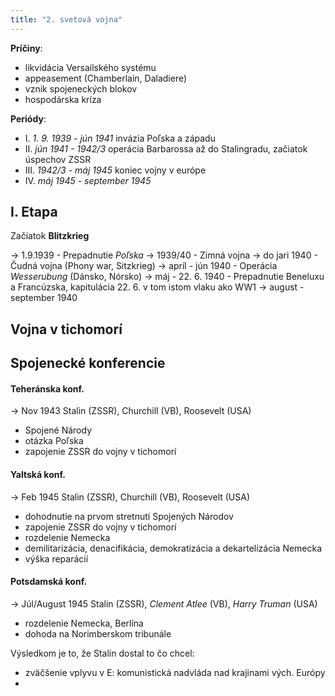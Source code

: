 ```yaml
---
title: "2. svetová vojna"
---
```


**Príčiny**:
- likvidácia Versailského systému
- appeasement (Chamberlain, Daladiere)
- vznik spojeneckých blokov
- hospodárska kríza

**Periódy**:
- I. *1. 9. 1939 - jún 1941*
	invázia Poľska a západu
- II. *jún 1941 - 1942/3*
	operácia Barbarossa až do Stalingradu, začiatok úspechov ZSSR
- III. *1942/3 - máj 1945*
	koniec vojny v európe
- IV. *máj 1945 - september 1945*

## I. Etapa

Začiatok **Blitzkrieg**

-> 1.9.1939 - Prepadnutie *Poľska*
-> 1939/40 - Zimná vojna
-> do jari 1940 - Čudná vojna (Phony war, Sitzkrieg)
-> apríl - jún 1940 - Operácia *Wesserubung* (Dánsko, Nórsko)
-> máj - 22. 6. 1940 - Prepadnutie Beneluxu a Francúzska, kapitulácia 22. 6. v tom istom vlaku ako WW1
-> august - september 1940


## Vojna v tichomorí











## Spojenecké konferencie

#### Teheránska konf.
-> Nov 1943 
Stalin (ZSSR), Churchill (VB), Roosevelt (USA)

- Spojené Národy
- otázka Poľska
- zapojenie ZSSR do vojny v tichomorí

#### Yaltská konf.
-> Feb 1945
Stalin (ZSSR), Churchill (VB), Roosevelt (USA)

- dohodnutie na prvom stretnutí Spojených Národov
- zapojenie ZSSR do vojny v tichomorí
- rozdelenie Nemecka
- demilitarizácia, denacifikácia, demokratizácia a dekartelizácia Nemecka
- výška reparácií

#### Potsdamská konf.
-> Júl/August 1945
Stalin (ZSSR), *Clement Atlee* (VB), *Harry Truman* (USA)
- rozdelenie Nemecka, Berlína
- dohoda na Norimberskom tribunále

Výsledkom je to, že Stalin dostal to čo chcel:
- zväčšenie vplyvu v E: komunistická nadvláda nad krajinami vých. Európy
- 